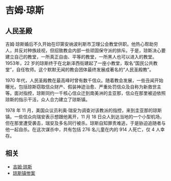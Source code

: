 # 吉姆·琼斯



## 人民圣殿

吉姆·琼斯婚后不久开始在印第安纳波利斯市卫理公会教堂供职。他热心帮助穷人，并反对种族歧视，但招致教会内部一些顽固保守派的排斥。于是，琼斯决心要建立自己的教堂，一所真正自由、平等的教堂，一所黑人也可以进入的教堂。1953年，22 岁的琼斯终于在北新泽西街建起了一座小教堂，取名“国民公共教堂”，自任牧师。这个默默无闻的教会团体最终发展成著名的“人民圣殿教”。

1970 年代，人民圣殿教在最高峰时曾有数千信众。随着教会发展，一些丑闻开始曝光，包括琼斯窃取信众财产、假装神迹治愈、严重处罚信众及自称为新救世主等。面对指控，琼斯同约一千核心信众迁到南美洲的圭亚那，信众在那里被迫依照琼斯的指示干活，众人合力建立了琼斯镇。

1978 年 11 月，美国众议员利奥·瑞安为调查对该教派的指控，来到圭亚那的琼斯镇。一些信众向瑞安表示想跟他离开，11 月 18 日众人到达当地的一个小型机场，但在那里遭受袭击，瑞安及多名同行被杀。琼斯自知罪责难逃，于是胁迫追随者与他一起自杀。在这次谋杀中，共有包括 276 名儿童在内的 914 人死亡，仅 4 人幸存。

## 相关

* [吉姆·琼斯](https://baike.baidu.com/item/%E5%90%89%E5%A7%86%C2%B7%E7%90%BC%E6%96%AF/2974836)
* [琼斯镇惨案](https://baike.baidu.com/item/%E7%90%BC%E6%96%AF%E9%95%87%E6%83%A8%E6%A1%88/2986411)

